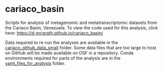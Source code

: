 # cariaco_basin
Scripts for analysis of metagenomic and metatranscriptomic datasets from the Cariaco Basin, Venezuela. To view the code used for this analysis, click here: https://d-mcgrath.github.io/cariaco_basin/

Data required to re-run the analyses are available in the [cariaco_github_data_small](https://github.com/d-mcgrath/cariaco_basin/tree/main/cariaco_github_data_small) folder. Some data files that are too large to host on GitHub will be made available on OSF in a repository. Conda environments required for parts of the analysis are in the [yaml_files_for_analysis](https://github.com/d-mcgrath/cariaco_basin/tree/main/yaml_files_for_analysis) folder.
